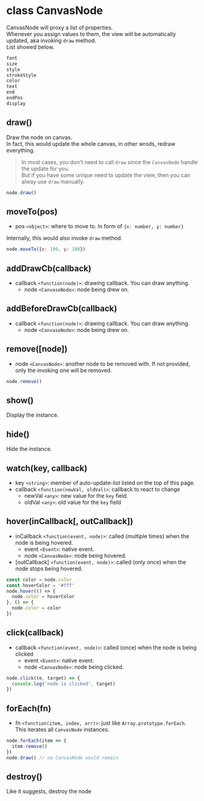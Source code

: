 # class CanvasNode

CanvasNode will proxy a list of properties.\
Whenever you assign values to them, the view will be automatically updated, aka invoking `draw` method.\
List showed below.

```js
font
size
style
strokeStyle
color
text
end
endPos
display
```

## draw()

Draw the node on canvas.\
In fact, this would update the whole canvas, in other wrods, redraw everything.

> In most cases, you don't need to call `draw` since the `CanvasNode` handle the update for you.\
But if you have some unique need to update the view, then you can alway use `draw` manually.

```js
node.draw()
```

## moveTo(pos)

- pos `<object>`: where to move to. In form of `{x: number, y: number}`

Internally, this would also invoke `draw` method.

```js
node.moveTo({x: 100, y: 100})
```

## addDrawCb(callback)

- callback `<function(node)>`: drawing callback. You can draw anything.
  - node `<CanvaseNode>`: node being drew on.
  
## addBeforeDrawCb(callback)

- callback `<function(node)>`: drawing callback. You can draw anything.
  - node `<CanvaseNode>`: node being drew on.

## remove([node])

- node `<CanvasNode>`: another node to be removed with. If not provided, only the invoking one will be removed.

```js
node.remove()
```

## show()

Display the instance.

## hide()

Hide the instance.

## watch(key, callback)

- key `<string>`: member of auto-update-list listed on the top of this page.
- callback `<function(newVal, oldVal)>`: callback to react to change
  - newVal `<any>`: new value for the `key` field.
  - oldVal `<any>`: old value for the `key` field

## hover(inCallback[, outCallback])

- inCallback `<function(event, node)>`: called (multiple times) when the node is being hovered.
  - event `<Event>`: native event.
  - node `<CanvasNode>`: node being hovered.
- [outCallback] `<function(event, node)>`: called (only once) when the node stops being hovered.

```js
const color = node.color
const hoverColor = '#fff'
node.hover(() => {
  node.color = hoverColor
}, () => {
  node.color = color
})
```

## click(callback)

- callback `<function(event, node)>`: called (once) when the node is being clicked
  - event `<Event>`: native event.
  - node `<CanvasNode>`: node being clicked.

```js
node.click((e, target) => {
  console.log('node is clicked', target)
})
```

## forEach(fn)

- fn `<function(item, index, arr)>`: just like `Array.prototype.forEach`. This iterates all `CanvasNode` instances.

```js
node.forEach(item => {
  item.remove()
})
node.draw() // no CanvasNode would remain
```

## destroy()

Like it suggests, destroy the node
